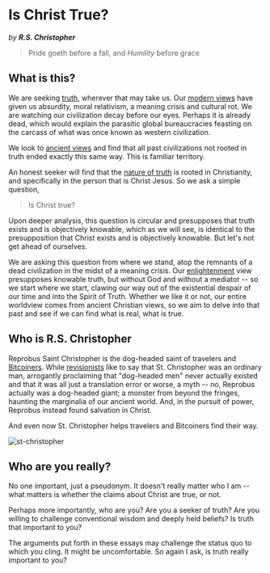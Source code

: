 # Is Christ True?

*by* ***R.S. Christopher***

> Pride goeth before a fall,
> and *Humility* before grace


<!--
Lord Jesus Christ
Son of the Living God
Have mercy on me,
 a sinner
-->


## What is this?

We are seeking 
 [truth](truth.md), wherever that may take us.
Our
 [modern views](modern-views/index.md)
 have given us absurdity, moral relativism, a meaning crisis and cultural rot. We are watching our civilization decay before our eyes. Perhaps it is already dead, which would explain the parasitic global bureaucracies feasting on the carcass of what was once known as western civilization.

We look to [ancient views](ancient-views/index.md) and find that all past civilizations not rooted in truth ended exactly this same way.
This is familiar territory.

An honest seeker will find that the [nature of truth](truth.md) is rooted in Christianity, and specifically in the person that is Christ Jesus. 
So we ask a simple question,

> Is Christ true?

Upon deeper analysis, this question is circular and presupposes that truth exists and is objectively knowable, which as we will see, is identical to the presupposition that Christ exists and is objectively knowable. But let's not get ahead of ourselves.

We are asking this question from where we stand, atop the remnants of a dead civilization in the midst of a meaning crisis. 
Our [enlightenment](modern-views/enlightenment.md) view presupposes knowable truth, but without God and without a mediator -- so we start where we start, clawing our way out of the existential despair of our time and into the Spirit of Truth. Whether we like it or not, our entire worldview comes from ancient Christian views, so we aim to delve into that past and see if we can find what is real, what is true.




## Who is R.S. Christopher

Reprobus Saint Christopher is the dog-headed saint of travelers and [Bitcoiners](https://isbitcointrue.com). 
While [revisionists](https://en.wikipedia.org/wiki/Saint_Christopher) like to say that St. Christopher was an ordinary man, arrogantly proclaiming that "dog-headed men" never actually existed and that it was all just a translation error or worse, a myth -- no, Reprobus actually was a dog-headed giant; a monster from beyond the fringes, haunting the marginalia of our ancient world. And, in the pursuit of power, Reprobus instead found salvation in Christ.

And even now St. Christopher helps travelers and Bitcoiners find their way.

![st-christopher](/images/st-christopher.jpg)








## Who are you really?

No one important, just a pseudonym. 
It doesn't really matter who I am -- what matters is whether the claims about Christ are true, or not.

Perhaps more importantly, who are you? 
Are you a seeker of truth? 
Are you willing to challenge conventional wisdom and deeply held beliefs? 
Is truth that important to you?

The arguments put forth in these essays may challenge the status quo to which you cling. 
It might be uncomfortable. 
So again I ask, is truth really important to you?






